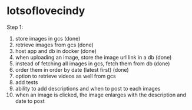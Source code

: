 # lotsoflovecindy

Step 1: 
1. store images in gcs (done)
2. retrieve images from gcs (done)
3. host app and db in docker (done)
4. when uploading an image, store the image url link in a db (done)
5. instead of fetching all images in gcs, fetch them from db (done)
6. order them in order by date (latest first) (done)
7. option to retrieve videos as well from gcs 
8. add tests 
9. ability to add descriptions and when to post to each images 
10. when an image is clicked, the image enlarges with the description and date to post 